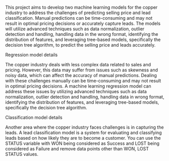 This project aims to develop two machine learning models for the copper industry to address the challenges of predicting selling price and lead classification. Manual predictions can be time-consuming and may not result in optimal pricing decisions or accurately capture leads. The models will utilize advanced techniques such as data normalization, outlier detection and handling, handling data in the wrong format, identifying the distribution of features, and leveraging tree-based models, specifically the decision tree algorithm, to predict the selling price and leads accurately.

Regression model details

The copper industry deals with less complex data related to sales and pricing. However, this data may suffer from issues such as skewness and noisy data, which can affect the accuracy of manual predictions. Dealing with these challenges manually can be time-consuming and may not result in optimal pricing decisions. A machine learning regression model can address these issues by utilizing advanced techniques such as data normalization, outlier detection and handling, handling data in wrong format, identifying the distribution of features, and leveraging tree-based models, specifically the decision tree algorithm.

Classification model details

Another area where the copper industry faces challenges is in capturing the leads. A lead classification model is a system for evaluating and classifying leads based on how likely they are to become a customer. You can use the STATUS variable with WON being considered as Success and LOST being considered as Failure and remove data points other than WON, LOST STATUS values.

